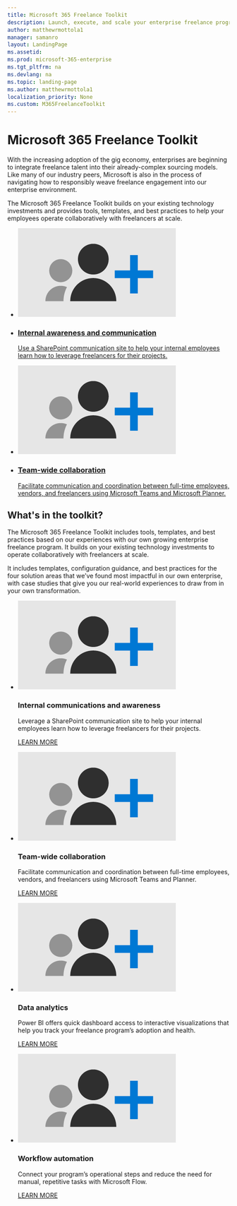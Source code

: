 ```yaml
---
title: Microsoft 365 Freelance Toolkit
description: Launch, execute, and scale your enterprise freelance program 
author: matthewrmottola1
manager: samanro
layout: LandingPage
ms.assetid: 
ms.prod: microsoft-365-enterprise
ms.tgt_pltfrm: na
ms.devlang: na
ms.topic: landing-page
ms.author: matthewrmottola1
localization_priority: None 
ms.custom: M365FreelanceToolkit
---
```

Microsoft 365 Freelance Toolkit
===============================

With the increasing adoption of the gig economy, enterprises are beginning to integrate freelance talent into their already-complex sourcing models. Like many of our industry peers, Microsoft is also in the process of navigating how to responsibly weave freelance engagement into our enterprise environment.

The Microsoft 365 Freelance Toolkit builds on your existing technology investments and provides tools, templates, and best practices to help your employees operate collaboratively with freelancers at scale.

<ul class="panelContent cardsW cols cols2">
    <li>
        <a href="  " data-linktype="relative-path">
        <div class="cardSize">
            <div class="cardPadding">
                <div class="card">
                    <div class="cardImageOuter">
                        <div class="cardImage">
                            <img src="media/M365_Freelance_homepage_whyfreelance.png" alt="Users and a plus sign" />
                        </div>
                    </div>
                    <div class="cardText">
                    </div>
                </div>
            </div>
        </div>
        </a>
    </li>
    <li>
        <a href="  " data-linktype="relative-path">
        <div class="cardSize">
            <div class="cardPadding">
                <div class="card">
                    <div class="cardText">
                        <h3>Internal awareness and communication</h3>
                        <p>Use a SharePoint communication site to help your internal employees learn how to leverage freelancers for their projects.</p>
                    </div>
                </div>
            </div>
        </div>
        </a>
    </li>
</ul>
<ul class="panelContent cardsW cols cols2">
    <li>
        <a href="  " data-linktype="relative-path">
        <div class="cardSize">
            <div class="cardPadding">
                <div class="card">
                    <div class="cardImageOuter">
                        <div class="cardImage">
                            <img src="media/M365_Freelance_homepage_whyfreelance.png" alt="Users and a plus sign" />
                        </div>
                    </div>
                    <div class="cardText">
                    </div>
                </div>
            </div>
        </div>
        </a>
    </li>
    <li>
        <a href="  " data-linktype="relative-path">
        <div class="cardSize">
            <div class="cardPadding">
                <div class="card">
                    <div class="cardText">
                        <h3>Team-wide collaboration</h3>
                        <p>Facilitate communication and coordination between full-time employees, vendors, and freelancers using Microsoft Teams and Microsoft Planner.</p>
                    </div>
                </div>
            </div>
        </div>
        </a>
    </li>
</ul>


What's in the toolkit?
----------------------

The Microsoft 365 Freelance Toolkit includes tools, templates, and best practices based on our experiences with our own growing enterprise freelance program. It builds on your existing technology investments to operate collaboratively with freelancers at scale.

It includes templates, configuration guidance, and best practices for the four solution areas that we’ve found most impactful in our own enterprise, with case studies that give you our real-world experiences to draw from in your own transformation.




<ul class="panelContent cardsW cols cols2">
    <li>
        <div class="cardSize">
            <div class="cardPadding">
                <div class="card">
                    <div class="cardImageOuter">
                        <div class="cardImage">
                            <img src="media/M365_Freelance_homepage_whyfreelance.png" alt="Users and a plus sign" />
                        </div>
                    </div>
                    <div class="cardText">
                        <h3>Internal communications and awareness</h3>
                        <p>Leverage a SharePoint communication site to help your internal employees learn how to leverage freelancers for their projects.</p>
                        <p><a href="comssitesection.md">LEARN MORE</a></p>
                    </div>
                </div>
            </div>
        </div>
    </li>
    <li>
        <div class="cardSize">
            <div class="cardPadding">
                <div class="card">
                    <div class="cardImageOuter">
                        <div class="cardImage">
                            <img src="media/M365_Freelance_homepage_whyfreelance.png" alt="Users and a plus sign" />
                        </div>
                    </div>
                    <div class="cardText">
                        <h3>Team-wide collaboration</h3>
                        <p>Facilitate communication and coordination between full-time employees, vendors, and freelancers using Microsoft Teams and Planner.</p>
                        <p><a href="teamwidecollaborationsection.md">LEARN MORE</a></p>
                    </div>
                </div>
            </div>
        </div>
    </li>
    <li>
        <div class="cardSize">
            <div class="cardPadding">
                <div class="card">
                    <div class="cardImageOuter">
                        <div class="cardImage">
                            <img src="media/M365_Freelance_homepage_whyfreelance.png" alt="Users and a plus sign" />
                        </div>
                    </div>
                    <div class="cardText">
                        <h3>Data analytics</h3>
                        <p>Power BI offers quick dashboard access to interactive visualizations that help you track your freelance program’s adoption and health.</p>
                        <p><a href="dataanalyticssection.md">LEARN MORE</a></p>
                    </div>
                </div>
            </div>
        </div>
    </li>
    <li>
        <div class="cardSize">
            <div class="cardPadding">
                <div class="card">
                    <div class="cardImageOuter">
                        <div class="cardImage">
                            <img src="media/M365_Freelance_homepage_whyfreelance.png" alt="Users and a plus sign" />
                        </div>
                    </div>
                    <div class="cardText">
                        <h3>Workflow automation</h3>
                        <p>Connect your program’s operational steps and reduce the need for manual, repetitive tasks with Microsoft Flow.</p>
                        <p><a href="workflowautomationsection.md">LEARN MORE</a></p>
                    </div>
                </div>
            </div>
        </div>
    </li>
</ul>

